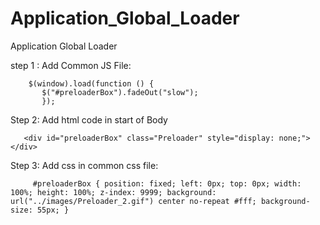 # Application_Global_Loader
Application Global Loader


step 1 : Add Common JS File:

        $(window).load(function () { 
           $("#preloaderBox").fadeOut("slow"); 
           });

Step 2: Add html code in start of Body

       <div id="preloaderBox" class="Preloader" style="display: none;"></div> 
 
 Step 3: Add css in common css file:
 
         #preloaderBox { position: fixed; left: 0px; top: 0px; width: 100%; height: 100%; z-index: 9999; background: url("../images/Preloader_2.gif") center no-repeat #fff; background-size: 55px; }
